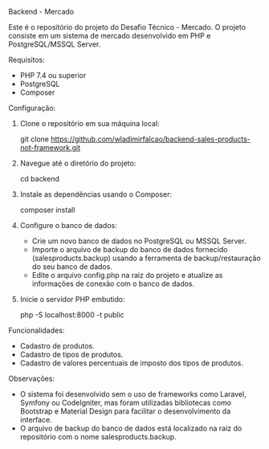 Backend - Mercado

Este é o repositório do projeto do Desafio Técnico - Mercado. O projeto consiste em um sistema de mercado desenvolvido em PHP e PostgreSQL/MSSQL Server.

Requisitos:
- PHP 7.4 ou superior
- PostgreSQL
- Composer

Configuração:

1. Clone o repositório em sua máquina local:

   git clone https://github.com/wladimirfalcao/backend-sales-products-not-framework.git

2. Navegue até o diretório do projeto:

   cd backend

3. Instale as dependências usando o Composer:

   composer install

4. Configure o banco de dados:
    - Crie um novo banco de dados no PostgreSQL ou MSSQL Server.
    - Importe o arquivo de backup do banco de dados fornecido (salesproducts.backup) usando a ferramenta de backup/restauração do seu banco de dados.
    - Edite o arquivo config.php na raiz do projeto e atualize as informações de conexão com o banco de dados.

5. Inicie o servidor PHP embutido:

   php -S localhost:8000 -t public

Funcionalidades:
- Cadastro de produtos.
- Cadastro de tipos de produtos.
- Cadastro de valores percentuais de imposto dos tipos de produtos.

Observações:
- O sistema foi desenvolvido sem o uso de frameworks como Laravel, Symfony ou CodeIgniter, mas foram utilizadas bibliotecas como Bootstrap e Material Design para facilitar o desenvolvimento da interface.
- O arquivo de backup do banco de dados está localizado na raiz do repositório com o nome salesproducts.backup.
